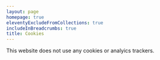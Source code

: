 ```yaml
---
layout: page
homepage: true
eleventyExcludeFromCollections: true
includeInBreadcrumbs: true
title: Cookies
---
```



This website does not use any cookies or analyics trackers. 

